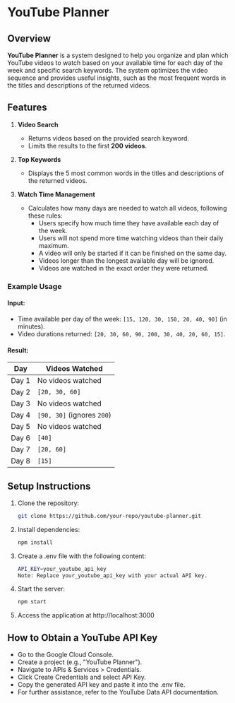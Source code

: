 # YouTube Planner

## Overview

**YouTube Planner** is a system designed to help you organize and plan which YouTube videos to watch based on your available time for each day of the week and specific search keywords. The system optimizes the video sequence and provides useful insights, such as the most frequent words in the titles and descriptions of the returned videos.

## Features

1. **Video Search**  
   - Returns videos based on the provided search keyword.  
   - Limits the results to the first **200 videos**.

2. **Top Keywords**  
   - Displays the 5 most common words in the titles and descriptions of the returned videos.

3. **Watch Time Management**  
   - Calculates how many days are needed to watch all videos, following these rules:
     - Users specify how much time they have available each day of the week.
     - Users will not spend more time watching videos than their daily maximum.
     - A video will only be started if it can be finished on the same day.
     - Videos longer than the longest available day will be ignored.
     - Videos are watched in the exact order they were returned.

### Example Usage

#### Input:
- Time available per day of the week: `[15, 120, 30, 150, 20, 40, 90]` (in minutes).  
- Video durations returned: `[20, 30, 60, 90, 200, 30, 40, 20, 60, 15]`.

#### Result:  
| Day  | Videos Watched           |
|------|--------------------------|
| Day 1| No videos watched        |
| Day 2| `[20, 30, 60]`           |
| Day 3| No videos watched        |
| Day 4| `[90, 30]` (ignores `200`)|
| Day 5| No videos watched        |
| Day 6| `[40]`                   |
| Day 7| `[20, 60]`               |
| Day 8| `[15]`                   |

## Setup Instructions

1. Clone the repository:  
   ```bash
   git clone https://github.com/your-repo/youtube-planner.git

2. Install dependencies:  
   ```bash
   npm install

3. Create a .env file with the following content:  
   ```bash
   API_KEY=your_youtube_api_key
   Note: Replace your_youtube_api_key with your actual API key.

4. Start the server:  
   ```bash
   npm start

5. Access the application at http://localhost:3000


## How to Obtain a YouTube API Key
- Go to the Google Cloud Console.
- Create a project (e.g., "YouTube Planner").
- Navigate to APIs & Services > Credentials.
- Click Create Credentials and select API Key.
- Copy the generated API key and paste it into the .env file.
- For further assistance, refer to the YouTube Data API documentation.